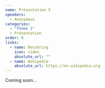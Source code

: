 ```yaml
---
name: Présentation 5
speakers:
  - Anonymous
categories:
  - "Thème 2"
  - Présentation
order: 8
links:
  - name: Recodring
    icon: video
    absolute_url: ""
  - name: Wikipedia
    absolute_url: https://en.wikipedia.org
---
```


Coming soon...